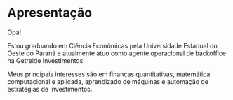 # Apresentação

Opa!

Estou graduando em Ciência Econômicas pela Universidade Estadual do Oeste do Paraná e atualmente atuo como agente operacional de backoffice na Getreide Investimentos.

Meus principais interesses são em finanças quantitativas, matemática computacional e aplicada, aprendizado de máquinas e automação de estratégias de investimentos.
